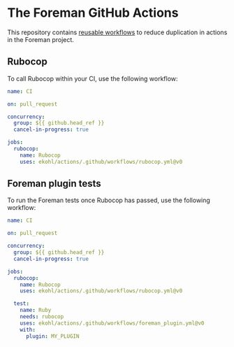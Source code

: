 # The Foreman GitHub Actions

This repository contains [reusable workflows](https://docs.github.com/en/actions/learn-github-actions/reusing-workflows)
to reduce duplication in actions in the Foreman project.

## Rubocop

To call Rubocop within your CI, use the following workflow:

```yaml
name: CI

on: pull_request

concurrency:
  group: ${{ github.head_ref }}
  cancel-in-progress: true

jobs:
  rubocop:
    name: Rubocop
    uses: ekohl/actions/.github/workflows/rubocop.yml@v0
```

## Foreman plugin tests

To run the Foreman tests once Rubocop has passed, use the following workflow:

```yaml
name: CI

on: pull_request

concurrency:
  group: ${{ github.head_ref }}
  cancel-in-progress: true

jobs:
  rubocop:
    name: Rubocop
    uses: ekohl/actions/.github/workflows/rubocop.yml@v0

  test:
    name: Ruby
    needs: rubocop
    uses: ekohl/actions/.github/workflows/foreman_plugin.yml@v0
    with:
      plugin: MY_PLUGIN
```
